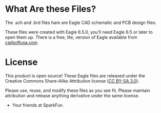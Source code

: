 # What Are these Files?

The .sch and .brd files hare are Eagle CAD schematic and PCB design files.

These files were created with Eagle 6.5.0, you'll need Eagle 6.5 or later to open them up. There is a free, lite, version of Eagle available from [cadsoftusa.com](cadsoftusa.com).

# License

This product is open source! These Eagle files are released under the Creative Commons Share-Alike Attribution license ([CC BY-SA 3.0](http://creativecommons.org/licenses/by-sa/3.0/us/)).

Please use, reuse, and modify these files as you see fit. Please maintain attribution and release anything derivative under the same license.

- Your friends at SparkFun.